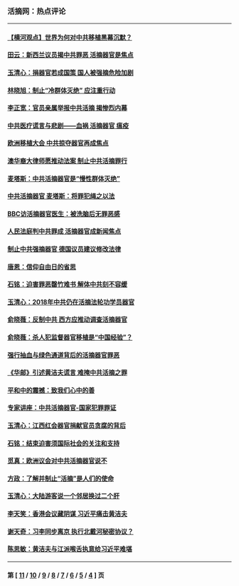 ### 活摘网：热点评论
---
#### [【横河观点】世界为何对中共移植黑幕沉默？](../../pages/nf5879/n13244249.md?12210430) 
#### [田云：新西兰议员揭中共罪恶 活摘器官是焦点](../../pages/nf5879/n13070629.md?12210430) 
#### [玉清心：捐器官若成国策 国人被强摘危险加剧](../../pages/nf5879/n12802713.md?12210430) 
#### [林晓旭：制止“冷群体灭绝” 应注重行动](../../pages/nf5879/n12779736.md?12210430) 
#### [李正宽：官员亲属举报中共活摘 揭惨烈内幕](../../pages/nf5879/n12684490.md?12210430) 
#### [中共医疗谎言与悲剧——血祸 活摘器官 瘟疫](../../pages/nf5879/n12372103.md?12210430) 
#### [欧洲移植大会 中共掠夺器官再成焦点](../../pages/nf5879/n11538883.md?12210430) 
#### [澳华裔大律师愿推动法案 制止中共活摘罪行](../../pages/nf5879/n11377039.md?12210430) 
#### [麦塔斯：中共活摘器官是“慢性群体灭绝”](../../pages/nf5879/n11350529.md?12210430) 
#### [中共活摘器官 麦塔斯：将罪犯绳之以法](../../pages/nf5879/n11347973.md?12210430) 
#### [BBC访活摘器官医生：被洗脑后无罪恶感](../../pages/nf5879/n11335935.md?12210430) 
#### [人民法庭判中共罪成 活摘器官成新闻焦点](../../pages/nf5879/n11331578.md?12210430) 
#### [制止中共强摘器官 德国议员建议修改法律](../../pages/nf5879/n11249451.md?12210430) 
#### [唐恩：信仰自由日的省思](../../pages/nf5879/n11003525.md?12210430) 
#### [石铭：迫害罪恶罄竹难书  解体中共刻不容缓](../../pages/nf5879/n10942855.md?12210430) 
#### [玉清心：2018年中共仍在活摘法轮功学员器官](../../pages/nf5879/n10914646.md?12210430) 
#### [俞晓薇：反制中共 西方应推动调查活摘器官](../../pages/nf5879/n10794671.md?12210430) 
#### [俞晓薇：杀人犯监督器官移植是“中国经验”？](../../pages/nf5879/n10466427.md?12210430) 
#### [强行抽血与绿色通道背后的活摘器官罪恶](../../pages/nf5879/n10004708.md?12210430) 
#### [《华邮》引述黄洁夫谎言 难掩中共活摘之罪](../../pages/nf5879/n9642309.md?12210430) 
#### [平和中的震撼：致我们心中的善](../../pages/nf5879/n9021123.md?12210430) 
#### [专家讲座：中共活摘器官-国家犯罪罪证](../../pages/nf5879/n8828153.md?12210430) 
#### [玉清心：江西红会器官捐献官员贪腐的背后](../../pages/nf5879/n8522122.md?12210430) 
#### [石铭：结束迫害须国际社会的关注和支持](../../pages/nf5879/n8443497.md?12210430) 
#### [觅真：欧洲议会对中共活摘器官说不](../../pages/nf5879/n8337486.md?12210430) 
#### [方政：了解并制止“活摘”是人们的使命](../../pages/nf5879/n8329214.md?12210430) 
#### [玉清心：大陆游客说一个邻居换过二个肝](../../pages/nf5879/n8291404.md?12210430) 
#### [李天笑：香港会议藏阴谋 习近平痛击黄洁夫](../../pages/nf5879/n8241459.md?12210430) 
#### [谢天奇：习李同步离京 执行北戴河秘密协议？](../../pages/nf5879/n8230418.md?12210430) 
#### [陈思敏：黄洁夫与江派喉舌执意给习近平难堪](../../pages/nf5879/n8222166.md?12210430) 

---
#### 第 [ [11](./11.md?12210430) / [10](./10.md?12210430) / [9](./9.md?12210430) / [8](./8.md?12210430) / [7](./7.md?12210430) / [6](./6.md?12210430) / [5](./5.md?12210430) / [4](./4.md?12210430) ] 页

